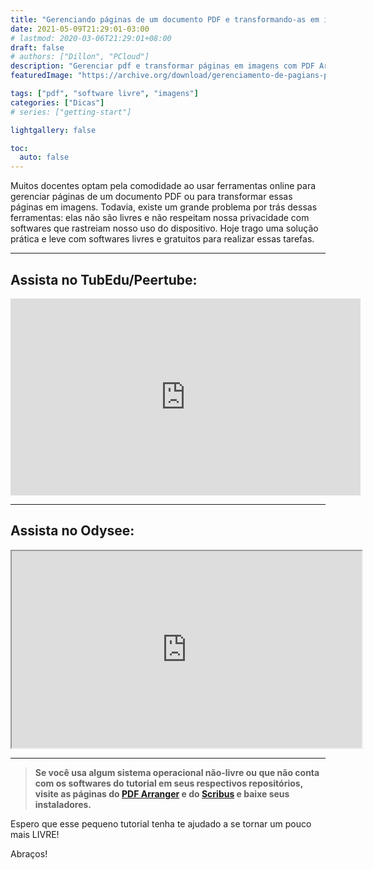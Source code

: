 ```yaml
---
title: "Gerenciando páginas de um documento PDF e transformando-as em imagens com softwares livres (PDF Arranger + Scribus)"
date: 2021-05-09T21:29:01-03:00
# lastmod: 2020-03-06T21:29:01+08:00
draft: false
# authors: ["Dillon", "PCloud"]
description: "Gerenciar pdf e transformar páginas em imagens com PDF Arranger e Scribus"
featuredImage: "https://archive.org/download/gerenciamento-de-pagians-pdf/pdftojpg.webp"

tags: ["pdf", "software livre", "imagens"]
categories: ["Dicas"]
# series: ["getting-start"]

lightgallery: false

toc:
  auto: false
---
```


Muitos docentes optam pela comodidade ao usar ferramentas online para gerenciar páginas de um documento PDF ou para transformar essas páginas em imagens. Todavia, existe um grande problema por trás dessas ferramentas: elas não são livres e não respeitam nossa privacidade com softwares que rastreiam nosso uso do dispositivo. Hoje trago uma solução prática e leve com softwares livres e gratuitos para realizar essas tarefas.

---

## Assista no TubEdu/Peertube:

<iframe width="560" height="315" sandbox="allow-same-origin allow-scripts allow-popups" src="https://tubedu.org/videos/embed/ccb88e95-a967-46fa-8525-797aa86784dd?start=0s" frameborder="0" allowfullscreen></iframe>

---

## Assista no Odysee:

<iframe id="lbry-iframe" width="560" height="315" src="https://odysee.com/$/embed/2021-04-09-10-44-07/70b086793fdcccc8330df2e28cd2b5f861c3d1a2?r=CPVtYbUrcS54cdrTZYyHCefgSUY9Y9YF" allowfullscreen></iframe>

---
>**Se você usa algum sistema operacional não-livre ou que não conta com os softwares do tutorial em seus respectivos repositórios, visite as páginas do <a href="https://github.com/pdfarranger/pdfarranger" target=_blank>PDF Arranger</a> e do <a href="https://www.scribus.net/" target=_blank>Scribus</a> e baixe seus instaladores.**

Espero que esse pequeno tutorial tenha te ajudado a se tornar um pouco mais LIVRE!

Abraços!
